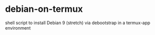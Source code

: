 # debian-on-termux
shell script to install Debian 9 (stretch) via debootstrap in a termux-app environment
